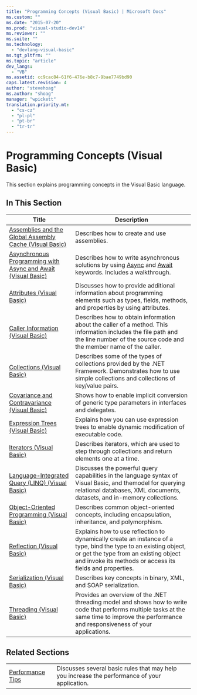 ```yaml
---
title: "Programming Concepts (Visual Basic) | Microsoft Docs"
ms.custom: ""
ms.date: "2015-07-20"
ms.prod: "visual-studio-dev14"
ms.reviewer: ""
ms.suite: ""
ms.technology: 
  - "devlang-visual-basic"
ms.tgt_pltfrm: ""
ms.topic: "article"
dev_langs: 
  - "VB"
ms.assetid: cc9cac84-61f6-476e-b8c7-9bae7749bd90
caps.latest.revision: 4
author: "stevehoag"
ms.author: "shoag"
manager: "wpickett"
translation.priority.mt: 
  - "cs-cz"
  - "pl-pl"
  - "pt-br"
  - "tr-tr"
---
```

# Programming Concepts (Visual Basic)
This section explains programming concepts in the Visual Basic language.  
  
## In This Section  
  
|Title|Description|  
|-----------|-----------------|  
|[Assemblies and the Global Assembly Cache (Visual Basic)](../../../visual-basic/programming-guide/concepts/assemblies-gac/index.md)|Describes how to create and use assemblies.|  
|[Asynchronous Programming with Async and Await (Visual Basic)](../../../visual-basic/programming-guide/concepts/async/asynchronous-programming-with-async-and-await.md)|Describes how to write asynchronous solutions by using [Async](../../../visual-basic/language-reference/modifiers/async.md) and [Await](../../../visual-basic/language-reference/operators/await-operator.md) keywords. Includes a walkthrough.|  
|[Attributes (Visual Basic)](../../../visual-basic/programming-guide/concepts/attributes/index.md)|Discusses how to provide additional information about programming elements such as types, fields, methods, and properties by using attributes.|  
|[Caller Information (Visual Basic)](../../../visual-basic/programming-guide/concepts/caller-information.md)|Describes how to obtain information about the caller of a method. This information includes the file path and the line number of the source code and the member name of the caller.|  
|[Collections (Visual Basic)](../../../visual-basic/programming-guide/concepts/collections.md)|Describes some of the types of collections provided by the .NET Framework. Demonstrates how to use simple collections and collections of key/value pairs.|  
|[Covariance and Contravariance (Visual Basic)](../../../visual-basic/programming-guide/concepts/covariance-contravariance/covariance-and-contravariance.md)|Shows how to enable implicit conversion of generic type parameters in interfaces and delegates.|  
|[Expression Trees (Visual Basic)](../../../visual-basic/programming-guide/concepts/expression-trees/index.md)|Explains how you can use expression trees to enable dynamic modification of executable code.|  
|[Iterators (Visual Basic)](../../../visual-basic/programming-guide/concepts/iterators.md)|Describes iterators, which are used to step through collections and return elements one at a time.|  
|[Language-Integrated Query (LINQ) (Visual Basic)](../../../visual-basic/programming-guide/concepts/linq/index.md)|Discusses the powerful query capabilities in the language syntax of Visual Basic, and themodel for querying relational databases, XML documents, datasets, and in-memory collections.|  
|[Object-Oriented Programming (Visual Basic)](../../../visual-basic/programming-guide/concepts/object-oriented-programming.md)|Describes common object-oriented concepts, including encapsulation, inheritance, and polymorphism.|  
|[Reflection (Visual Basic)](../../../visual-basic/programming-guide/concepts/reflection.md)|Explains how to use reflection to dynamically create an instance of a type, bind the type to an existing object, or get the type from an existing object and invoke its methods or access its fields and properties.|  
|[Serialization (Visual Basic)](../../../visual-basic/programming-guide/language-features/serialization/index.md)|Describes key concepts in binary, XML, and SOAP serialization.|  
|[Threading (Visual Basic)](../../../visual-basic/programming-guide/concepts/threading/index.md)|Provides an overview of the .NET threading model and shows how to write code that performs multiple tasks at the same time to improve the performance and responsiveness of your applications.|  
  
## Related Sections  
  
|||  
|-|-|  
|[Performance Tips](../Topic/.NET%20Performance%20Tips.md)|Discusses several basic rules that may help you increase the performance of your application.|